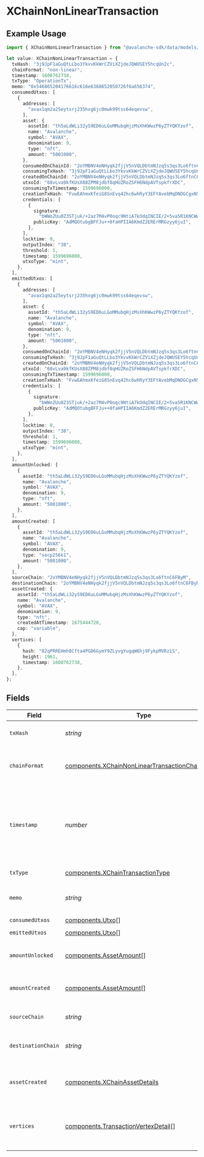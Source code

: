 # XChainNonLinearTransaction

## Example Usage

```typescript
import { XChainNonLinearTransaction } from "@avalanche-sdk/data/models/components";

let value: XChainNonLinearTransaction = {
  txHash: "3j9JpF1aGuQtLLbo3YkvvKkWrCZViXZjdeJQWUSEY5hcqUn2c",
  chainFormat: "non-linear",
  timestamp: 1600762738,
  txType: "OperationTx",
  memo: "0x546865204176616c616e6368652050726f6a656374",
  consumedUtxos: [
    {
      addresses: [
        "avax1qm2a25eytsrj235hxg6jc0mwk99tss64eqevsw",
      ],
      asset: {
        assetId: "th5aLdWLi32yS9ED6uLGoMMubqHjzMsXhKWwzP6yZTYQKYzof",
        name: "Avalanche",
        symbol: "AVAX",
        denomination: 9,
        type: "nft",
        amount: "5001000",
      },
      consumedOnChainId: "2oYMBNV4eNHyqk2fjjV5nVQLDbtmNJzq5s3qs3Lo6ftnC6FByM",
      consumingTxHash: "3j9JpF1aGuQtLLbo3YkvvKkWrCZViXZjdeJQWUSEY5hcqUn2c",
      createdOnChainId: "2oYMBNV4eNHyqk2fjjV5nVQLDbtmNJzq5s3qs3Lo6ftnC6FByM",
      utxoId: "68vLva9kfKUsX88ZPM8jdbf8qHUZRoZSFH6NdpAVTspkfrXDC",
      consumingTxTimestamp: 1599696000,
      creationTxHash: "FvwEAhmxKfeiG8SnEvq42hc6whRyY3EFYAvebMqDNDGCgxN5Z",
      credentials: [
        {
          signature:
            "bWWoZUu0Z3STjuk/+2az7M4vP0oqc9NtiA7kOdqINCIE/2+5va5R1KNCWwEX5jE1xVHLvAxU2LHTN5gK8m84HwA",
          publicKey: "AdMQOtubgBFFJu++0faHPIIA6KmdZ2ERErMRGzyy6juI",
        },
      ],
      locktime: 0,
      outputIndex: "38",
      threshold: 1,
      timestamp: 1599696000,
      utxoType: "mint",
    },
  ],
  emittedUtxos: [
    {
      addresses: [
        "avax1qm2a25eytsrj235hxg6jc0mwk99tss64eqevsw",
      ],
      asset: {
        assetId: "th5aLdWLi32yS9ED6uLGoMMubqHjzMsXhKWwzP6yZTYQKYzof",
        name: "Avalanche",
        symbol: "AVAX",
        denomination: 9,
        type: "nft",
        amount: "5001000",
      },
      consumedOnChainId: "2oYMBNV4eNHyqk2fjjV5nVQLDbtmNJzq5s3qs3Lo6ftnC6FByM",
      consumingTxHash: "3j9JpF1aGuQtLLbo3YkvvKkWrCZViXZjdeJQWUSEY5hcqUn2c",
      createdOnChainId: "2oYMBNV4eNHyqk2fjjV5nVQLDbtmNJzq5s3qs3Lo6ftnC6FByM",
      utxoId: "68vLva9kfKUsX88ZPM8jdbf8qHUZRoZSFH6NdpAVTspkfrXDC",
      consumingTxTimestamp: 1599696000,
      creationTxHash: "FvwEAhmxKfeiG8SnEvq42hc6whRyY3EFYAvebMqDNDGCgxN5Z",
      credentials: [
        {
          signature:
            "bWWoZUu0Z3STjuk/+2az7M4vP0oqc9NtiA7kOdqINCIE/2+5va5R1KNCWwEX5jE1xVHLvAxU2LHTN5gK8m84HwA",
          publicKey: "AdMQOtubgBFFJu++0faHPIIA6KmdZ2ERErMRGzyy6juI",
        },
      ],
      locktime: 0,
      outputIndex: "38",
      threshold: 1,
      timestamp: 1599696000,
      utxoType: "mint",
    },
  ],
  amountUnlocked: [
    {
      assetId: "th5aLdWLi32yS9ED6uLGoMMubqHjzMsXhKWwzP6yZTYQKYzof",
      name: "Avalanche",
      symbol: "AVAX",
      denomination: 9,
      type: "nft",
      amount: "5001000",
    },
  ],
  amountCreated: [
    {
      assetId: "th5aLdWLi32yS9ED6uLGoMMubqHjzMsXhKWwzP6yZTYQKYzof",
      name: "Avalanche",
      symbol: "AVAX",
      denomination: 9,
      type: "secp256k1",
      amount: "5001000",
    },
  ],
  sourceChain: "2oYMBNV4eNHyqk2fjjV5nVQLDbtmNJzq5s3qs3Lo6ftnC6FByM",
  destinationChain: "2oYMBNV4eNHyqk2fjjV5nVQLDbtmNJzq5s3qs3Lo6ftnC6FByM",
  assetCreated: {
    assetId: "th5aLdWLi32yS9ED6uLGoMMubqHjzMsXhKWwzP6yZTYQKYzof",
    name: "Avalanche",
    symbol: "AVAX",
    denomination: 9,
    type: "nft",
    createdAtTimestamp: 1675444720,
    cap: "variable",
  },
  vertices: [
    {
      hash: "82qPRREHmh8Cfta4PGD6GymY9ZLyvgYugqW6hj9FykpMVRz1S",
      height: 1961,
      timestamp: 1600762738,
    },
  ],
};
```

## Fields

| Field                                                                                                                | Type                                                                                                                 | Required                                                                                                             | Description                                                                                                          | Example                                                                                                              |
| -------------------------------------------------------------------------------------------------------------------- | -------------------------------------------------------------------------------------------------------------------- | -------------------------------------------------------------------------------------------------------------------- | -------------------------------------------------------------------------------------------------------------------- | -------------------------------------------------------------------------------------------------------------------- |
| `txHash`                                                                                                             | *string*                                                                                                             | :heavy_check_mark:                                                                                                   | Unique ID for this transaction.                                                                                      | 3j9JpF1aGuQtLLbo3YkvvKkWrCZViXZjdeJQWUSEY5hcqUn2c                                                                    |
| `chainFormat`                                                                                                        | [components.XChainNonLinearTransactionChainFormat](../../models/components/xchainnonlineartransactionchainformat.md) | :heavy_check_mark:                                                                                                   | Represents chain format this transaction is included in.                                                             | non-linear                                                                                                           |
| `timestamp`                                                                                                          | *number*                                                                                                             | :heavy_check_mark:                                                                                                   | Latest timestamp in seconds this transaction was accepted out of the same transaction accepted in other vertices.    | 1600762738                                                                                                           |
| `txType`                                                                                                             | [components.XChainTransactionType](../../models/components/xchaintransactiontype.md)                                 | :heavy_check_mark:                                                                                                   | Type of transaction.                                                                                                 |                                                                                                                      |
| `memo`                                                                                                               | *string*                                                                                                             | :heavy_check_mark:                                                                                                   | Hex encoded memo bytes for this transaction.                                                                         | 0x546865204176616c616e6368652050726f6a656374                                                                         |
| `consumedUtxos`                                                                                                      | [components.Utxo](../../models/components/utxo.md)[]                                                                 | :heavy_check_mark:                                                                                                   | N/A                                                                                                                  |                                                                                                                      |
| `emittedUtxos`                                                                                                       | [components.Utxo](../../models/components/utxo.md)[]                                                                 | :heavy_check_mark:                                                                                                   | N/A                                                                                                                  |                                                                                                                      |
| `amountUnlocked`                                                                                                     | [components.AssetAmount](../../models/components/assetamount.md)[]                                                   | :heavy_check_mark:                                                                                                   | Assets unlocked by inputs of this transaction.                                                                       |                                                                                                                      |
| `amountCreated`                                                                                                      | [components.AssetAmount](../../models/components/assetamount.md)[]                                                   | :heavy_check_mark:                                                                                                   | Assets created by outputs of this transaction.                                                                       |                                                                                                                      |
| `sourceChain`                                                                                                        | *string*                                                                                                             | :heavy_minus_sign:                                                                                                   | Source chain for an atomic transaction.                                                                              | 2oYMBNV4eNHyqk2fjjV5nVQLDbtmNJzq5s3qs3Lo6ftnC6FByM                                                                   |
| `destinationChain`                                                                                                   | *string*                                                                                                             | :heavy_minus_sign:                                                                                                   | Destination chain for an atomic transaction.                                                                         | 2oYMBNV4eNHyqk2fjjV5nVQLDbtmNJzq5s3qs3Lo6ftnC6FByM                                                                   |
| `assetCreated`                                                                                                       | [components.XChainAssetDetails](../../models/components/xchainassetdetails.md)                                       | :heavy_minus_sign:                                                                                                   | AssetAmount details of the asset created in CreateAssetTx                                                            |                                                                                                                      |
| `vertices`                                                                                                           | [components.TransactionVertexDetail](../../models/components/transactionvertexdetail.md)[]                           | :heavy_check_mark:                                                                                                   | A transaction on X-Chain can be accepted over multiple vertices.                                                     |                                                                                                                      |